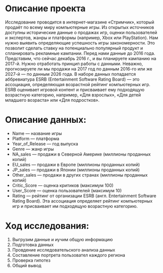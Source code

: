 # Описание проекта 
Исследование проводится в  интернет-магазине «Стримчик», который продаёт по всему миру компьютерные игры. Из открытых источников доступны исторические данные о продажах игр, оценки пользователей и экспертов, жанры и платформы (например, Xbox или PlayStation). Нам  нужно выявить определяющие успешность игры закономерности. Это позволит сделать ставку на потенциально популярный продукт и спланировать рекламные кампании.
Перед нами данные до 2016 года. Представим, что сейчас декабрь 2016 г., и вы планируете кампанию на 2017-й. Нужно отработать принцип работы с данными. Неважно, прогнозируете ли мы продажи на 2017 год по данным 2016-го или же 2027-й — по данным 2026 года.
В наборе данных попадается аббревиатура ESRB (Entertainment Software Rating Board) — это ассоциация, определяющая возрастной рейтинг компьютерных игр. ESRB оценивает игровой контент и присваивает ему подходящую возрастную категорию, например, «Для взрослых», «Для детей младшего возраста» или «Для подростков».
# Описание данных:
-  Name — название игры
-  Platform — платформа
-  Year_of_Release — год выпуска
-  Genre — жанр игры
-  NA_sales — продажи в Северной Америке (миллионы проданных копий)
-  EU_sales — продажи в Европе (миллионы проданных копий)
-  JP_sales — продажи в Японии (миллионы проданных копий)
-  Other_sales — продажи в других странах (миллионы проданных копий)
-  Critic_Score — оценка критиков (максимум 100)
-  User_Score — оценка пользователей (максимум 10)
-  Rating — рейтинг от организации ESRB (англ. Entertainment Software Rating Board). Эта ассоциация определяет рейтинг компьютерных игр и присваивает им подходящую возрастную категорию.
# Ход исследования:
1. Выгрузим данные и иучим общую информацию
2. Подготовка данных
3. Провдение исследовательского анализа данных
4. Составление портрета пользовател каждого региона
5. Проверка гипотез
6. Общий вывод
